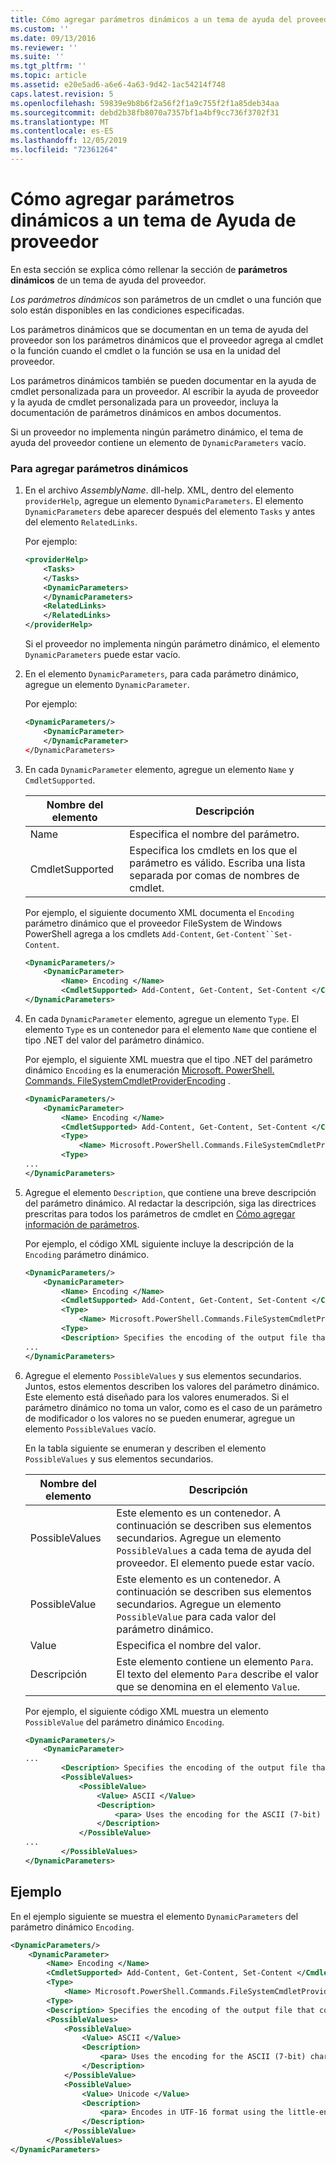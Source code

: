 ```yaml
---
title: Cómo agregar parámetros dinámicos a un tema de ayuda del proveedor | Microsoft Docs
ms.custom: ''
ms.date: 09/13/2016
ms.reviewer: ''
ms.suite: ''
ms.tgt_pltfrm: ''
ms.topic: article
ms.assetid: e20e5ad6-a6e6-4a63-9d42-1ac54214f748
caps.latest.revision: 5
ms.openlocfilehash: 59839e9b8b6f2a56f2f1a9c755f2f1a85deb34aa
ms.sourcegitcommit: debd2b38fb8070a7357bf1a4bf9cc736f3702f31
ms.translationtype: MT
ms.contentlocale: es-ES
ms.lasthandoff: 12/05/2019
ms.locfileid: "72361264"
---
```

# <a name="how-to-add-dynamic-parameters-to-a-provider-help-topic"></a>Cómo agregar parámetros dinámicos a un tema de Ayuda de proveedor

En esta sección se explica cómo rellenar la sección de **parámetros dinámicos** de un tema de ayuda del proveedor.

*Los parámetros dinámicos* son parámetros de un cmdlet o una función que solo están disponibles en las condiciones especificadas.

Los parámetros dinámicos que se documentan en un tema de ayuda del proveedor son los parámetros dinámicos que el proveedor agrega al cmdlet o la función cuando el cmdlet o la función se usa en la unidad del proveedor.

Los parámetros dinámicos también se pueden documentar en la ayuda de cmdlet personalizada para un proveedor. Al escribir la ayuda de proveedor y la ayuda de cmdlet personalizada para un proveedor, incluya la documentación de parámetros dinámicos en ambos documentos.

Si un proveedor no implementa ningún parámetro dinámico, el tema de ayuda del proveedor contiene un elemento de `DynamicParameters` vacío.

### <a name="to-add-dynamic-parameters"></a>Para agregar parámetros dinámicos

1. En el archivo *AssemblyName*. dll-help. XML, dentro del elemento `providerHelp`, agregue un elemento `DynamicParameters`. El elemento `DynamicParameters` debe aparecer después del elemento `Tasks` y antes del elemento `RelatedLinks`.

   Por ejemplo:

    ```xml
    <providerHelp>
        <Tasks>
        </Tasks>
        <DynamicParameters>
        </DynamicParameters>
        <RelatedLinks>
        </RelatedLinks>
    </providerHelp>
    ```

   Si el proveedor no implementa ningún parámetro dinámico, el elemento `DynamicParameters` puede estar vacío.

2. En el elemento `DynamicParameters`, para cada parámetro dinámico, agregue un elemento `DynamicParameter`.

   Por ejemplo:

    ```xml
    <DynamicParameters/>
        <DynamicParameter>
        </DynamicParameter>
    </DynamicParameters>
    ```

3. En cada `DynamicParameter` elemento, agregue un elemento `Name` y `CmdletSupported`.

   |Nombre del elemento|Descripción|
   |------------------|-----------------|
   |Name|Especifica el nombre del parámetro.|
   |CmdletSupported|Especifica los cmdlets en los que el parámetro es válido. Escriba una lista separada por comas de nombres de cmdlet.|

   Por ejemplo, el siguiente documento XML documenta el `Encoding` parámetro dinámico que el proveedor FileSystem de Windows PowerShell agrega a los cmdlets `Add-Content`, `Get-Content``Set-Content`.

    ```xml
    <DynamicParameters/>
        <DynamicParameter>
            <Name> Encoding </Name>
            <CmdletSupported> Add-Content, Get-Content, Set-Content </CmdletSupported>
    </DynamicParameters>

    ```

4. En cada `DynamicParameter` elemento, agregue un elemento `Type`. El elemento `Type` es un contenedor para el elemento `Name` que contiene el tipo .NET del valor del parámetro dinámico.

   Por ejemplo, el siguiente XML muestra que el tipo .NET del parámetro dinámico `Encoding` es la enumeración [Microsoft. PowerShell. Commands. FileSystemCmdletProviderEncoding](/dotnet/api/microsoft.powershell.commands.filesystemcmdletproviderencoding) .

    ```xml
    <DynamicParameters/>
        <DynamicParameter>
            <Name> Encoding </Name>
            <CmdletSupported> Add-Content, Get-Content, Set-Content </CmdletSupported>
            <Type>
                <Name> Microsoft.PowerShell.Commands.FileSystemCmdletProviderEncoding </Name>
            <Type>
    ...
    </DynamicParameters>
    ```

5. Agregue el elemento `Description`, que contiene una breve descripción del parámetro dinámico. Al redactar la descripción, siga las directrices prescritas para todos los parámetros de cmdlet en [Cómo agregar información de parámetros](./how-to-add-parameter-information.md).

   Por ejemplo, el código XML siguiente incluye la descripción de la `Encoding` parámetro dinámico.

    ```xml
    <DynamicParameters/>
        <DynamicParameter>
            <Name> Encoding </Name>
            <CmdletSupported> Add-Content, Get-Content, Set-Content </CmdletSupported>
            <Type>
                <Name> Microsoft.PowerShell.Commands.FileSystemCmdletProviderEncoding </Name>
            <Type>
            <Description> Specifies the encoding of the output file that contains the content. </Description>
    ...
    </DynamicParameters>
    ```

6. Agregue el elemento `PossibleValues` y sus elementos secundarios. Juntos, estos elementos describen los valores del parámetro dinámico. Este elemento está diseñado para los valores enumerados. Si el parámetro dinámico no toma un valor, como es el caso de un parámetro de modificador o los valores no se pueden enumerar, agregue un elemento `PossibleValues` vacío.

   En la tabla siguiente se enumeran y describen el elemento `PossibleValues` y sus elementos secundarios.

   |Nombre del elemento|Descripción|
   |------------------|-----------------|
   |PossibleValues|Este elemento es un contenedor. A continuación se describen sus elementos secundarios. Agregue un elemento `PossibleValues` a cada tema de ayuda del proveedor. El elemento puede estar vacío.|
   |PossibleValue|Este elemento es un contenedor. A continuación se describen sus elementos secundarios. Agregue un elemento `PossibleValue` para cada valor del parámetro dinámico.|
   |Value|Especifica el nombre del valor.|
   |Descripción|Este elemento contiene un elemento `Para`. El texto del elemento `Para` describe el valor que se denomina en el elemento `Value`.|

   Por ejemplo, el siguiente código XML muestra un elemento `PossibleValue` del parámetro dinámico `Encoding`.

    ```xml
    <DynamicParameters/>
        <DynamicParameter>
    ...
            <Description> Specifies the encoding of the output file that contains the content. </Description>
            <PossibleValues>
                <PossibleValue>
                    <Value> ASCII </Value>
                    <Description>
                        <para> Uses the encoding for the ASCII (7-bit) character set. </para>
                    </Description>
                </PossibleValue>
    ...
            </PossibleValues>
    </DynamicParameters>
    ```

## <a name="example"></a>Ejemplo

En el ejemplo siguiente se muestra el elemento `DynamicParameters` del parámetro dinámico `Encoding`.

```xml
<DynamicParameters/>
    <DynamicParameter>
        <Name> Encoding </Name>
        <CmdletSupported> Add-Content, Get-Content, Set-Content </CmdletSupported>
        <Type>
            <Name> Microsoft.PowerShell.Commands.FileSystemCmdletProviderEncoding </Name>
        <Type>
        <Description> Specifies the encoding of the output file that contains the content. </Description>
        <PossibleValues>
            <PossibleValue>
                <Value> ASCII </Value>
                <Description>
                    <para> Uses the encoding for the ASCII (7-bit) character set. </para>
                </Description>
            </PossibleValue>
            <PossibleValue>
                <Value> Unicode </Value>
                <Description>
                    <para> Encodes in UTF-16 format using the little-endian byte order. </para>
                </Description>
            </PossibleValue>
        </PossibleValues>
</DynamicParameters>
```